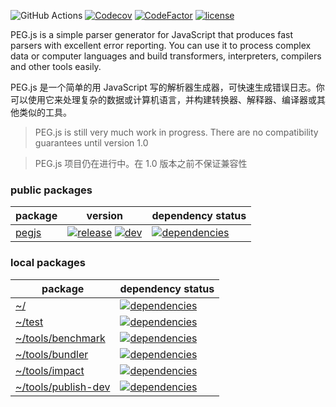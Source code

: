 ![GitHub Actions](https://github.com/pegjs/pegjs/workflows/Github%20Actions/badge.svg)
[![Codecov](https://codecov.io/gh/pegjs/pegjs/branch/master/graph/badge.svg)](https://codecov.io/gh/pegjs/pegjs)
[![CodeFactor](https://www.codefactor.io/repository/github/pegjs/pegjs/badge)](https://www.codefactor.io/repository/github/pegjs/pegjs)
[![license](https://img.shields.io/badge/license-mit-blue.svg)](https://opensource.org/licenses/MIT)

PEG.js is a simple parser generator for JavaScript that produces fast parsers with excellent error reporting. You can use it to process complex data or computer languages and build transformers, interpreters, compilers and other tools easily.

PEG.js 是一个简单的用 JavaScript 写的解析器生成器，可快速生成错误日志。你可以使用它来处理复杂的数据或计算机语言，并构建转换器、解释器、编译器或其他类似的工具。

> PEG.js is still very much work in progress. There are no compatibility guarantees until version 1.0

> PEG.js 项目仍在进行中。在 1.0 版本之前不保证兼容性

### public packages

| package | version | dependency status |
| ------- | ------- | ----------------- |
| [pegjs][P001] | [![release][P002]][P003] [![dev][P004]][P005] | [![dependencies][P006]][P007] |

### local packages

| package | dependency status |
| ------- | ----------------- |
| [~/][L013] | [![dependencies][L014]][L015] |
| [~/test][L001] | [![dependencies][L002]][L003] |
| [~/tools/benchmark][L004] | [![dependencies][L005]][L006] |
| [~/tools/bundler][L007] | [![dependencies][L008]][L009] |
| [~/tools/impact][L010] | [![dependencies][L011]][L012] |
| [~/tools/publish-dev][L016] | [![dependencies][L017]][L018] |

<!-- packages/pegjs -->
[P001]: https://github.com/pegjs/pegjs/tree/master/packages/pegjs
[P002]: https://img.shields.io/npm/v/pegjs.svg
[P003]: https://www.npmjs.com/package/pegjs
[P004]: https://img.shields.io/npm/v/pegjs/dev.svg
[P005]: https://github.com/pegjs/pegjs
[P006]: https://img.shields.io/david/pegjs/pegjs.svg?path=packages/pegjs
[P007]: https://david-dm.org/pegjs/pegjs?path=packages/pegjs

<!-- https://github.com/pegjs/pegjs/ -->
[L013]: https://github.com/pegjs/pegjs/tree/master/
[L014]: https://img.shields.io/david/pegjs/pegjs.svg
[L015]: https://david-dm.org/pegjs/pegjs

<!-- test -->
[L001]: https://github.com/pegjs/pegjs/tree/master/test
[L002]: https://img.shields.io/david/pegjs/pegjs.svg?path=test
[L003]: https://david-dm.org/pegjs/pegjs?path=test

<!-- tools/benchmark -->
[L004]: https://github.com/pegjs/pegjs/tree/master/tools/benchmark
[L005]: https://img.shields.io/david/pegjs/pegjs.svg?path=tools/benchmark
[L006]: https://david-dm.org/pegjs/pegjs?path=tools/benchmark

<!-- tools/bundler -->
[L007]: https://github.com/pegjs/pegjs/tree/master/tools/bundler
[L008]: https://img.shields.io/david/pegjs/pegjs.svg?path=tools/bundler
[L009]: https://david-dm.org/pegjs/pegjs?path=tools/bundler

<!-- tools/impact -->
[L010]: https://github.com/pegjs/pegjs/tree/master/tools/impact
[L011]: https://img.shields.io/david/pegjs/pegjs.svg?path=tools/impact
[L012]: https://david-dm.org/pegjs/pegjs?path=tools/impact

<!-- tools/publish-dev -->
[L016]: https://github.com/pegjs/pegjs/tree/master/tools/publish-dev
[L017]: https://img.shields.io/david/pegjs/pegjs.svg?path=tools/publish-dev
[L018]: https://david-dm.org/pegjs/pegjs?path=tools/publish-dev
